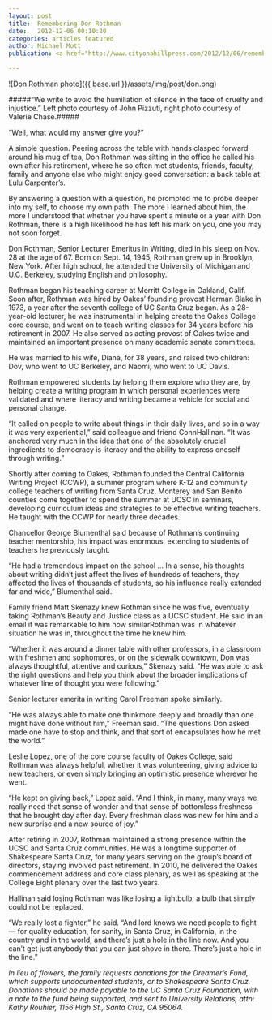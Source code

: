 ```yaml
---
layout: post
title:  Remembering Don Rothman
date:   2012-12-06 00:10:20
categories: articles featured
author: Michael Mott
publication: <a href="http://www.cityonahillpress.com/2012/12/06/remembering-don-rothman/">City on a Hill Press</a>

---
```


![Don Rothman photo]({{ base.url }}/assets/img/post/don.png)

#####“We write to avoid the humiliation of silence in the face of cruelty and injustice.” Left photo courtesy of John Pizzuti, right photo courtesy of Valerie Chase.#####

“Well, what would my answer give you?”

A simple question. Peering across the table with hands clasped forward around his mug of tea, Don Rothman was sitting in the office he called his own after his retirement, where he so often met students, friends, faculty, family and anyone else who might enjoy good conversation: a back table at Lulu Carpenter’s.

By answering a question with a question, he prompted me to probe deeper into my self, to choose my own path. The more I learned about him, the more I understood that whether you have spent a minute or a year with Don Rothman, there is a high likelihood he has left his mark on you, one you may not soon forget.

Don Rothman, Senior Lecturer Emeritus in Writing, died in his sleep on Nov. 28 at the age of 67. Born on Sept. 14, 1945, Rothman grew up in Brooklyn, New York. After high school, he attended the University of Michigan and U.C. Berkeley, studying English and philosophy.

Rothman began his teaching career at Merritt College in Oakland, Calif. Soon after, Rothman was hired by Oakes’ founding provost Herman Blake in 1973, a year after the seventh college of UC Santa Cruz began. As a 28-year-old lecturer, he was instrumental in helping create the Oakes College core course, and went on to teach writing classes for 34 years before his retirement in 2007. He also served as acting provost of Oakes twice and maintained an important presence on many academic senate committees.

He was married to his wife, Diana, for 38 years, and raised two children: Dov, who went to UC Berkeley, and Naomi, who went to UC Davis.

Rothman empowered students by helping them explore who they are, by helping create a writing program in which personal experiences were validated and where literacy and writing became a vehicle for social and personal change.

“It called on people to write about things in their daily lives, and so in a way it was very experiential,” said colleague and friend ConnHallinan. “It was anchored very much in the idea that one of the absolutely crucial ingredients to democracy is literacy and the ability to express oneself through writing.”

Shortly after coming to Oakes, Rothman founded the Central California Writing Project (CCWP), a summer program where K-12 and community college teachers of writing from Santa Cruz, Monterey and San Benito counties come together to spend the summer at UCSC in seminars, developing curriculum ideas and strategies to be effective writing teachers. He taught with the CCWP for nearly three decades.

Chancellor George Blumenthal said because of Rothman’s continuing teacher mentorship, his impact was enormous, extending to students of teachers he previously taught.

“He had a tremendous impact on the school … In a sense, his thoughts about writing didn’t just affect the lives of hundreds of teachers, they affected the lives of thousands of students, so his influence really extended far and wide,” Blumenthal said.

Family friend Matt Skenazy knew Rothman since he was five, eventually taking Rothman’s Beauty and Justice class as a UCSC student. He said in an email it was remarkable to him how similarRothman was in whatever situation he was in, throughout the time he knew him.

“Whether it was around a dinner table with other professors, in a classroom with freshmen and sophomores, or on the sidewalk downtown, Don was always thoughtful, attentive and curious,” Skenazy said. “He was able to ask the right questions and help you think about the broader implications of whatever line of thought you were following.”

Senior lecturer emerita in writing Carol Freeman spoke similarly.

“He was always able to make one thinkmore deeply and broadly than one might have done without him,” Freeman said. “The questions Don asked made one have to stop and think, and that sort of encapsulates how he met the world.”

Leslie Lopez, one of the core course faculty of Oakes College, said Rothman was always helpful, whether it was volunteering, giving advice to new teachers, or even simply bringing an optimistic presence wherever he went.

“He kept on giving back,” Lopez said. “And I think, in many, many ways we really need that sense of wonder and that sense of bottomless freshness that he brought day after day. Every freshman class was new for him and a new surprise and a new source of joy.”

After retiring in 2007, Rothman maintained a strong presence within the UCSC and Santa Cruz communities. He was a longtime supporter of Shakespeare Santa Cruz, for many years serving on the group’s board of directors, staying involved past retirement. In 2010, he delivered the Oakes commencement address and core class plenary, as well as speaking at the College Eight plenary over the last two years.

Hallinan said losing Rothman was like losing a lightbulb, a bulb that simply could not be replaced.

“We really lost a fighter,” he said. “And lord knows we need people to fight — for quality education, for sanity, in Santa Cruz, in California, in the country and in the world, and there’s just a hole in the line now. And you can’t get just anybody that you can just shove in there. There’s just a hole in the line.”

_In lieu of flowers, the family requests donations for the Dreamer’s Fund, which supports undocumented students, or to Shakespeare Santa Cruz. Donations should be made payable to the UC Santa Cruz Foundation, with a note to the fund being supported, and sent to University Relations, attn: Kathy Rouhier, 1156 High St., Santa Cruz, CA 95064._